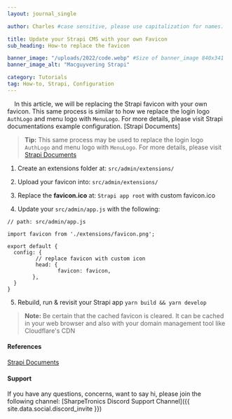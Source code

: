 ```yaml
---
layout: journal_single

author: Charles #case sensitive, please use capitalization for names.

title: Update your Strapi CMS with your own Favicon
sub_heading: How-to replace the favicon

banner_image: "/uploads/2022/code.webp" #Size of banner_image 840x341
banner_image_alt: "Macguyvering Strapi"

category: Tutorials
tag: How-to, Strapi, Configuration
---
```

&nbsp;&nbsp;&nbsp;&nbsp;In this article, we will be replacing the Strapi favicon with your own favicon. This same process is similar to how we replace the login logo `AuthLogo` and menu logo with `MenuLogo`. For more details, please visit Strapi documentations example configuration. [Strapi Documents] 

> **Tip:** This same process may be used to replace the login logo `AuthLogo` and menu logo with `MenuLogo`. 
> For more details, please visit [Strapi Documents](https://docs.strapi.io/developer-docs/latest/development/admin-customization.html#logos)

1. Create an extensions folder at:
`src/admin/extensions/`

2. Upload your favicon into:
`src/admin/extensions/`

3. Replace the **favicon.ico** at:
`Strapi app root` with custom favicon.ico

4. Update your `src/admin/app.js` with the following:

```
// path: src/admin/app.js

import favicon from './extensions/favicon.png';

export default {
  config: {
         // replace favicon with custom icon
         head: {
                favicon: favicon,
        },
  }
}
```

5. Rebuild, run & revisit your Strapi app
 `yarn build && yarn develop`

> **Note:** 
> Be certain that the cached favicon is cleared. It can be cached in your web browser and also with your domain management
> tool like Cloudflare's CDN

#### References
[Strapi Documents](https://docs.strapi.io/developer-docs/latest/development/admin-customization.html#configuration-options)

#### Support

If you have any questions, concerns, want to say hi, please join the following channel: [SharpeTronics Discord Support Channel]({{ site.data.social.discord_invite }})